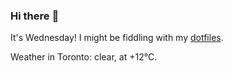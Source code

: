 ### Hi there :wave:

It's Wednesday! I might be fiddling with my [dotfiles](https://github.com/bewuethr/dotfiles).

Weather in Toronto: clear, at +12°C.
